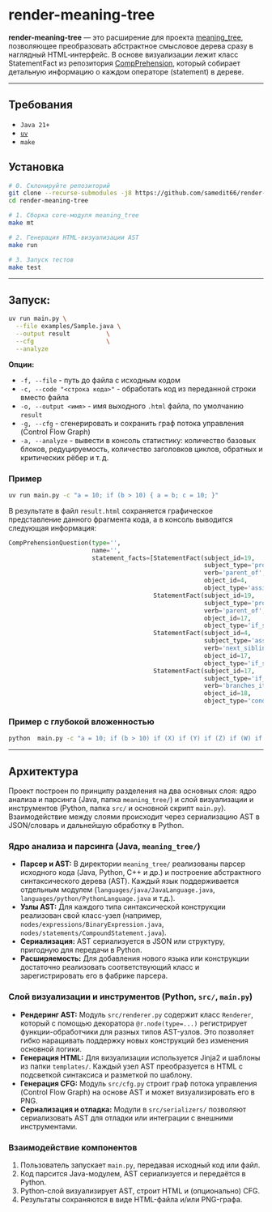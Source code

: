 # render-meaning-tree

**render-meaning-tree** — это расширение для проекта [meaning_tree](https://github.com/2pizzaed/meaning_tree), позволяющее преобразовать абстрактное смысловое дерева сразу в наглядный HTML‑интерфейс. В основе визуализации лежит класс StatementFact из репозитория [CompPrehension](https://github.com/CompPrehension/CompPrehension), который собирает детальную информацию о каждом операторе (statement) в дереве.

---

## Требования

- `Java 21+`
- [`uv`](https://github.com/astral-sh/uv)
- `make`

## Установка

```bash
# 0. Склонируйте репозиторий
git clone --recurse-submodules -j8 https://github.com/samedit66/render-meaning-tree.git
cd render-meaning-tree

# 1. Сборка core‑модуля meaning_tree
make mt

# 2. Генерация HTML‑визуализации AST
make run

# 3. Запуск тестов
make test
```

---

## Запуск:

```bash
uv run main.py \
  --file examples/Sample.java \
  --output result          \
  --cfg                    \
  --analyze
```

**Опции:**
- `-f, --file` - путь до файла с исходным кодом
- `-c, --code "<строка кода>"` - обработать код из переданной строки вместо файла
- `-o, --output <имя>` - имя выходного `.html` файла, по умолчанию `result`
- `-g, --cfg` - сгенерировать и сохранить граф потока управления (Control Flow Graph)
- `-a, --analyze` - вывести в консоль статистику: количество базовых блоков, редуцируемость, количество заголовков циклов, обратных и критических рёбер и т. д.

### Пример
```bash
uv run main.py -c "a = 10; if (b > 10) { a = b; c = 10; }"
```
В результате в файл `result.html` сохраняется графическое представление данного фрагмента кода, а в консоль выводится следующая информация:
```python
CompPrehensionQuestion(type='',
                       name='',
                       statement_facts=[StatementFact(subject_id=19,
                                                      subject_type='program_entry_point',
                                                      verb='parent_of',
                                                      object_id=4,
                                                      object_type='assignment_statement'),
                                        StatementFact(subject_id=19,
                                                      subject_type='program_entry_point',
                                                      verb='parent_of',
                                                      object_id=17,
                                                      object_type='if_statement'),
                                        StatementFact(subject_id=4,
                                                      subject_type='assignment_statement',
                                                      verb='next_sibling',
                                                      object_id=17,
                                                      object_type='if_statement'),
                                        StatementFact(subject_id=17,
                                                      subject_type='if_statement',
                                                      verb='branches_item',
                                                      object_id=18,
                                                      object_type='condition_branch')])
```

### Пример с глубокой вложенностью
```bash
python  main.py -c "a = 10; if (b > 10) if (X) if (Y) if (Z) if (W) if (N) if(M) { a = b; c = 10; }"
````

---

## Архитектура

Проект построен по принципу разделения на два основных слоя: ядро анализа и парсинга (Java, папка `meaning_tree/`) и слой визуализации и инструментов (Python, папка `src/` и основной скрипт `main.py`). Взаимодействие между слоями происходит через сериализацию AST в JSON/словарь и дальнейшую обработку в Python.

### Ядро анализа и парсинга (Java, `meaning_tree/`)
- **Парсер и AST:** В директории `meaning_tree/` реализованы парсер исходного кода (Java, Python, C++ и др.) и построение абстрактного синтаксического дерева (AST). Каждый язык поддерживается отдельным модулем (`languages/java/JavaLanguage.java`, `languages/python/PythonLanguage.java` и т.д.).
- **Узлы AST:** Для каждого типа синтаксической конструкции реализован свой класс-узел (например, `nodes/expressions/BinaryExpression.java`, `nodes/statements/CompoundStatement.java`).
- **Сериализация:** AST сериализуется в JSON или структуру, пригодную для передачи в Python.
- **Расширяемость:** Для добавления нового языка или конструкции достаточно реализовать соответствующий класс и зарегистрировать его в фабрике парсера.

### Слой визуализации и инструментов (Python, `src/`, `main.py`)
- **Рендеринг AST:** Модуль `src/renderer.py` содержит класс `Renderer`, который с помощью декоратора `@r.node(type=...)` регистрирует функции-обработчики для разных типов AST-узлов. Это позволяет гибко наращивать поддержку новых конструкций без изменения основной логики.
- **Генерация HTML:** Для визуализации используется Jinja2 и шаблоны из папки `templates/`. Каждый узел AST преобразуется в HTML с подсветкой синтаксиса и разметкой по шаблону.
- **Генерация CFG:** Модуль `src/cfg.py` строит граф потока управления (Control Flow Graph) на основе AST и может визуализировать его в PNG.
- **Сериализация и отладка:** Модули в `src/serializers/` позволяют сериализовать AST для отладки или интеграции с внешними инструментами.

### Взаимодействие компонентов
1. Пользователь запускает `main.py`, передавая исходный код или файл.
2. Код парсится Java-модулем, AST сериализуется и передаётся в Python.
3. Python-слой визуализирует AST, строит HTML и (опционально) CFG.
4. Результаты сохраняются в виде HTML-файла и/или PNG-графа.
